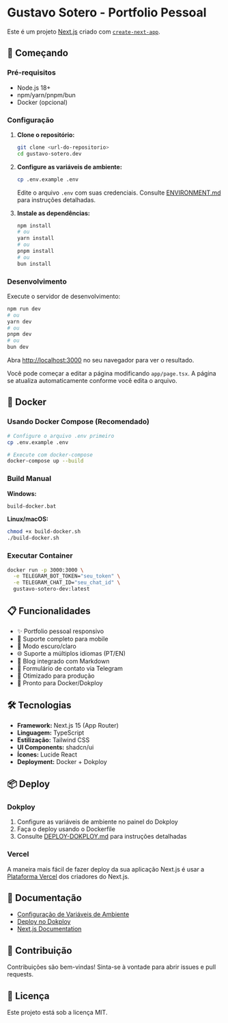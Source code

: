 # Gustavo Sotero - Portfolio Pessoal

Este é um projeto [Next.js](https://nextjs.org) criado com [`create-next-app`](https://nextjs.org/docs/app/api-reference/cli/create-next-app).

## 🚀 Começando

### Pré-requisitos

- Node.js 18+
- npm/yarn/pnpm/bun
- Docker (opcional)

### Configuração

1. **Clone o repositório:**

   ```bash
   git clone <url-do-repositorio>
   cd gustavo-sotero.dev
   ```

2. **Configure as variáveis de ambiente:**

   ```bash
   cp .env.example .env
   ```

   Edite o arquivo `.env` com suas credenciais. Consulte [ENVIRONMENT.md](./ENVIRONMENT.md) para instruções detalhadas.

3. **Instale as dependências:**
   ```bash
   npm install
   # ou
   yarn install
   # ou
   pnpm install
   # ou
   bun install
   ```

### Desenvolvimento

Execute o servidor de desenvolvimento:

```bash
npm run dev
# ou
yarn dev
# ou
pnpm dev
# ou
bun dev
```

Abra [http://localhost:3000](http://localhost:3000) no seu navegador para ver o resultado.

Você pode começar a editar a página modificando `app/page.tsx`. A página se atualiza automaticamente conforme você edita o arquivo.

## 🐳 Docker

### Usando Docker Compose (Recomendado)

```bash
# Configure o arquivo .env primeiro
cp .env.example .env

# Execute com docker-compose
docker-compose up --build
```

### Build Manual

**Windows:**

```cmd
build-docker.bat
```

**Linux/macOS:**

```bash
chmod +x build-docker.sh
./build-docker.sh
```

### Executar Container

```bash
docker run -p 3000:3000 \
  -e TELEGRAM_BOT_TOKEN="seu_token" \
  -e TELEGRAM_CHAT_ID="seu_chat_id" \
  gustavo-sotero-dev:latest
```

## 📋 Funcionalidades

- ✨ Portfolio pessoal responsivo
- 📱 Suporte completo para mobile
- 🌙 Modo escuro/claro
- 🌐 Suporte a múltiplos idiomas (PT/EN)
- 📝 Blog integrado com Markdown
- 📨 Formulário de contato via Telegram
- 🚀 Otimizado para produção
- 🐳 Pronto para Docker/Dokploy

## 🛠️ Tecnologias

- **Framework:** Next.js 15 (App Router)
- **Linguagem:** TypeScript
- **Estilização:** Tailwind CSS
- **UI Components:** shadcn/ui
- **Ícones:** Lucide React
- **Deployment:** Docker + Dokploy

## 📦 Deploy

### Dokploy

1. Configure as variáveis de ambiente no painel do Dokploy
2. Faça o deploy usando o Dockerfile
3. Consulte [DEPLOY-DOKPLOY.md](./DEPLOY-DOKPLOY.md) para instruções detalhadas

### Vercel

A maneira mais fácil de fazer deploy da sua aplicação Next.js é usar a [Plataforma Vercel](https://vercel.com/new?utm_medium=default-template&filter=next.js&utm_source=create-next-app&utm_campaign=create-next-app-readme) dos criadores do Next.js.

## 📖 Documentação

- [Configuração de Variáveis de Ambiente](./ENVIRONMENT.md)
- [Deploy no Dokploy](./DEPLOY-DOKPLOY.md)
- [Next.js Documentation](https://nextjs.org/docs)

## 🤝 Contribuição

Contribuições são bem-vindas! Sinta-se à vontade para abrir issues e pull requests.

## 📄 Licença

Este projeto está sob a licença MIT.
